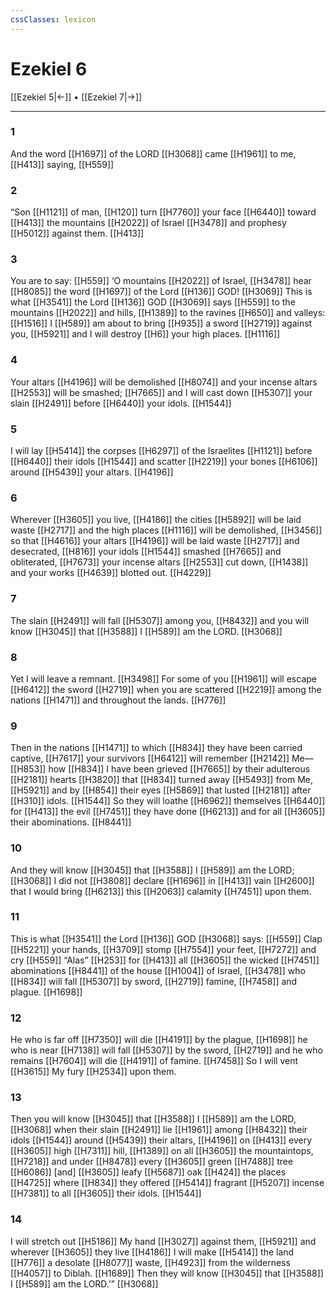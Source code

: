 ```yaml
---
cssClasses: lexicon
---
```


# Ezekiel 6

[[Ezekiel 5|←]] • [[Ezekiel 7|→]]

---

### 1
And the word [[H1697]] of the LORD [[H3068]] came [[H1961]] to me, [[H413]] saying, [[H559]]

### 2
“Son [[H1121]] of man, [[H120]] turn [[H7760]] your face [[H6440]] toward [[H413]] the mountains [[H2022]] of Israel [[H3478]] and prophesy [[H5012]] against them. [[H413]]

### 3
You are to say: [[H559]] ‘O mountains [[H2022]] of Israel, [[H3478]] hear [[H8085]] the word [[H1697]] of the Lord [[H136]] GOD! [[H3069]] This is what [[H3541]] the Lord [[H136]] GOD [[H3069]] says [[H559]] to the mountains [[H2022]] and hills, [[H1389]] to the ravines [[H650]] and valleys: [[H1516]] I [[H589]] am about to bring [[H935]] a sword [[H2719]] against you, [[H5921]] and I will destroy [[H6]] your high places. [[H1116]]

### 4
Your altars [[H4196]] will be demolished [[H8074]] and your incense altars [[H2553]] will be smashed; [[H7665]] and I will cast down [[H5307]] your slain [[H2491]] before [[H6440]] your idols. [[H1544]]

### 5
I will lay [[H5414]] the corpses [[H6297]] of the Israelites [[H1121]] before [[H6440]] their idols [[H1544]] and scatter [[H2219]] your bones [[H6106]] around [[H5439]] your altars. [[H4196]]

### 6
Wherever [[H3605]] you live, [[H4186]] the cities [[H5892]] will be laid waste [[H2717]] and the high places [[H1116]] will be demolished, [[H3456]] so that [[H4616]] your altars [[H4196]] will be laid waste [[H2717]] and desecrated, [[H816]] your idols [[H1544]] smashed [[H7665]] and obliterated, [[H7673]] your incense altars [[H2553]] cut down, [[H1438]] and your works [[H4639]] blotted out. [[H4229]]

### 7
The slain [[H2491]] will fall [[H5307]] among you, [[H8432]] and you will know [[H3045]] that [[H3588]] I [[H589]] am the LORD. [[H3068]]

### 8
Yet I will leave a remnant. [[H3498]] For some of you [[H1961]] will escape [[H6412]] the sword [[H2719]] when you are scattered [[H2219]] among the nations [[H1471]] and throughout the lands. [[H776]]

### 9
Then in the nations [[H1471]] to which [[H834]] they have been carried captive, [[H7617]] your survivors [[H6412]] will remember [[H2142]] Me— [[H853]] how [[H834]] I have been grieved [[H7665]] by their adulterous [[H2181]] hearts [[H3820]] that [[H834]] turned away [[H5493]] from Me, [[H5921]] and by [[H854]] their eyes [[H5869]] that lusted [[H2181]] after [[H310]] idols. [[H1544]] So they will loathe [[H6962]] themselves [[H6440]] for [[H413]] the evil [[H7451]] they have done [[H6213]] and for all [[H3605]] their abominations. [[H8441]]

### 10
And they will know [[H3045]] that [[H3588]] I [[H589]] am the LORD; [[H3068]] I did not [[H3808]] declare [[H1696]] in [[H413]] vain [[H2600]] that I would bring [[H6213]] this [[H2063]] calamity [[H7451]] upon them. 

### 11
This is what [[H3541]] the Lord [[H136]] GOD [[H3068]] says: [[H559]] Clap [[H5221]] your hands, [[H3709]] stomp [[H7554]] your feet, [[H7272]] and cry [[H559]] “Alas” [[H253]] for [[H413]] all [[H3605]] the wicked [[H7451]] abominations [[H8441]] of the house [[H1004]] of Israel, [[H3478]] who [[H834]] will fall [[H5307]] by sword, [[H2719]] famine, [[H7458]] and plague. [[H1698]]

### 12
He who is far off [[H7350]] will die [[H4191]] by the plague, [[H1698]] he who is near [[H7138]] will fall [[H5307]] by the sword, [[H2719]] and he who remains [[H7604]] will die [[H4191]] of famine. [[H7458]] So I will vent [[H3615]] My fury [[H2534]] upon them. 

### 13
Then you will know [[H3045]] that [[H3588]] I [[H589]] am the LORD, [[H3068]] when their slain [[H2491]] lie [[H1961]] among [[H8432]] their idols [[H1544]] around [[H5439]] their altars, [[H4196]] on [[H413]] every [[H3605]] high [[H7311]] hill, [[H1389]] on all [[H3605]] the mountaintops, [[H7218]] and under [[H8478]] every [[H3605]] green [[H7488]] tree [[H6086]] [and] [[H3605]] leafy [[H5687]] oak [[H424]] the places [[H4725]] where [[H834]] they offered [[H5414]] fragrant [[H5207]] incense [[H7381]] to all [[H3605]] their idols. [[H1544]]

### 14
I will stretch out [[H5186]] My hand [[H3027]] against them, [[H5921]] and wherever [[H3605]] they live [[H4186]] I will make [[H5414]] the land [[H776]] a desolate [[H8077]] waste, [[H4923]] from the wilderness [[H4057]] to Diblah. [[H1689]] Then they will know [[H3045]] that [[H3588]] I [[H589]] am the LORD.’” [[H3068]]

